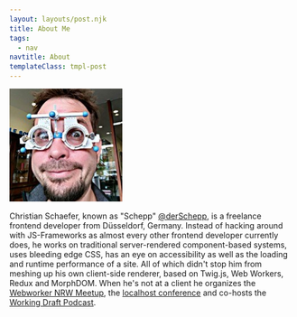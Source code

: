 ```yaml
---
layout: layouts/post.njk
title: About Me
tags:
  - nav
navtitle: About
templateClass: tmpl-post
---
```


![me with weird glasses on my head](/img/schepp-2019.jpg)

Christian Schaefer, known as "Schepp" [@derSchepp](https://twitter.com/derSchepp), is a freelance frontend developer from Düsseldorf, Germany. Instead of hacking around with JS-Frameworks as almost every other frontend developer currently does, he works on traditional server-rendered component-based systems, uses bleeding edge CSS, has an eye on accessibility as well as the loading and runtime performance of a site. All of which didn't stop him from meshing up his own client-side renderer, based on Twig.js, Web Workers, Redux and MorphDOM. When he's not at a client he organizes the [Webworker NRW Meetup](https://www.meetup.com/Webworker-NRW/), the [localhost conference](https://localhost.engineering/) and co-hosts the [Working Draft Podcast](https://workingdraft.de/).
